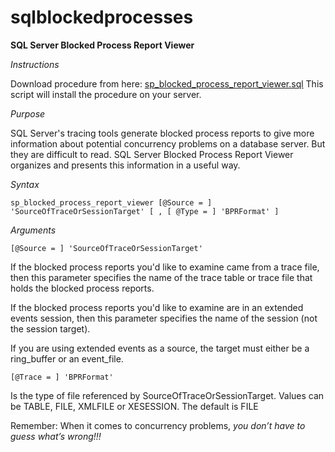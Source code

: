 # sqlblockedprocesses

**SQL Server Blocked Process Report Viewer**


*Instructions*

Download procedure from here: [sp_blocked_process_report_viewer.sql](https://raw.githubusercontent.com/mjswart/sqlblockedprocesses/master/sp_blocked_process_report_viewer.sql) 
This script will install the procedure on your server.

*Purpose*

SQL Server's tracing tools generate blocked process reports to give more information about potential concurrency problems on a database server. But they are difficult to read. SQL Server Blocked Process Report Viewer organizes and presents this information in a useful way.

*Syntax*

`sp_blocked_process_report_viewer [@Source = ] 'SourceOfTraceOrSessionTarget' [ , [ @Type = ] 'BPRFormat' ]`

*Arguments*

`[@Source = ] 'SourceOfTraceOrSessionTarget'`

If the blocked process reports you'd like to examine came from a trace file, then this parameter specifies the name of the trace table or trace file that holds the blocked process reports. 

If the blocked process reports you'd like to examine are in an extended events session, then this parameter specifies the name of the session (not the session target).

If you are using extended events as a source, the target must either be a ring_buffer or an event_file.

`[@Trace = ] 'BPRFormat'`

Is the type of file referenced by SourceOfTraceOrSessionTarget. Values can be TABLE, FILE, XMLFILE or XESESSION. The default is FILE
 
Remember: When it comes to concurrency problems, _you don’t have to guess what’s wrong!!!_
